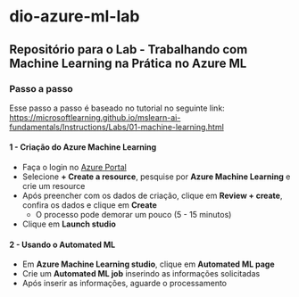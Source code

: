 # dio-azure-ml-lab
## Repositório para o Lab - Trabalhando com Machine Learning na Prática no Azure ML

### Passo a passo

Esse passo a passo é baseado no tutorial no seguinte link: https://microsoftlearning.github.io/mslearn-ai-fundamentals/Instructions/Labs/01-machine-learning.html

#### 1 - Criação do Azure Machine Learning

- Faça o login no [Azure Portal](https://portal.azure.com)
- Selecione **+ Create a resource**, pesquise por **Azure Machine Learning** e crie um resource
- Após preencher com os dados de criação, clique em **Review + create**, confira os dados e clique em **Create**
  - O processo pode demorar um pouco (5 - 15 minutos)
-  Clique em **Launch studio**

#### 2 - Usando o Automated ML

- Em **Azure Machine Learning studio**, clique em **Automated ML page**
- Crie um **Automated ML job** inserindo as informações solicitadas
- Após inserir as informações, aguarde o processamento
